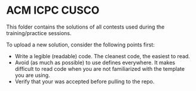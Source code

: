# ACM ICPC CUSCO
This folder contains the solutions of all contests used during the training/practice sessions.

To upload a new solution, consider the following points first:

- Write a legible (readable) code. The cleanest code, the easiest to read.
- Avoid (as much as possible) to use defines everywhere. It makes difficult to read code when you are not familiarized with the template you are using.
- Verify that your was accepted before pulling to the repo.

